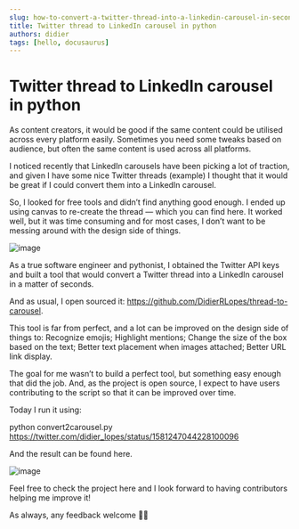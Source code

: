 ```yaml
---
slug: how-to-convert-a-twitter-thread-into-a-linkedin-carousel-in-seconds
title: Twitter thread to LinkedIn carousel in python
authors: didier
tags: [hello, docusaurus]
---
```


# Twitter thread to LinkedIn carousel in python

As content creators, it would be good if the same content could be utilised across every platform easily. Sometimes you need some tweaks based on audience, but often the same content is used across all platforms.

I noticed recently that LinkedIn carousels have been picking a lot of traction, and given I have some nice Twitter threads (example) I thought that it would be great if I could convert them into a LinkedIn carousel.

So, I looked for free tools and didn’t find anything good enough. I ended up using canvas to re-create the thread — which you can find here. It worked well, but it was time consuming and for most cases, I don’t want to be messing around with the design side of things.

![image](https://github.com/Meg1211/my-website/assets/88618738/3f34f9d5-d1b2-426f-8b8d-e6d26a5367da)

As a true software engineer and pythonist, I obtained the Twitter API keys and built a tool that would convert a Twitter thread into a LinkedIn carousel in a matter of seconds.

And as usual, I open sourced it: https://github.com/DidierRLopes/thread-to-carousel.

This tool is far from perfect, and a lot can be improved on the design side of things to: Recognize emojis; Highlight mentions; Change the size of the box based on the text; Better text placement when images attached; Better URL link display.

The goal for me wasn’t to build a perfect tool, but something easy enough that did the job. And, as the project is open source, I expect to have users contributing to the script so that it can be improved over time.

Today I run it using:

python convert2carousel.py https://twitter.com/didier_lopes/status/1581247044228100096

And the result can be found here.

![image](https://github.com/Meg1211/my-website/assets/88618738/67efec99-d219-47c5-8d83-f19e97a44d76)

Feel free to check the project here and I look forward to having contributors helping me improve it!

As always, any feedback welcome 🙏🏽
